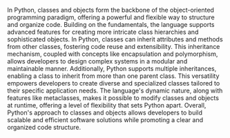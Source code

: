 In Python, classes and objects form the backbone of the object-oriented programming paradigm, offering a powerful and flexible way to structure and organize code. Building on the fundamentals, the language supports advanced features for creating more intricate class hierarchies and sophisticated objects. In Python, classes can inherit attributes and methods from other classes, fostering code reuse and extensibility. This inheritance mechanism, coupled with concepts like encapsulation and polymorphism, allows developers to design complex systems in a modular and maintainable manner. Additionally, Python supports multiple inheritances, enabling a class to inherit from more than one parent class. This versatility empowers developers to create diverse and specialized classes tailored to their specific application needs. The language's dynamic nature, along with features like metaclasses, makes it possible to modify classes and objects at runtime, offering a level of flexibility that sets Python apart. Overall, Python's approach to classes and objects allows developers to build scalable and efficient software solutions while promoting a clear and organized code structure.
